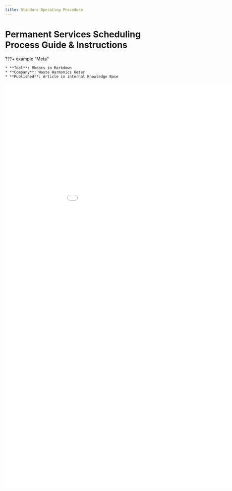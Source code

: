 ```yaml
---
title: Standard Operating Procedure
---
```


# Permanent Services Scheduling Process Guide & Instructions

???+ example "Meta"

    * **Tool**: Mkdocs in Markdown
    * **Company**: Waste Harmonics Keter
    * **Published**: Article in internal Knowledge Base

<embed class="pdf" 
               src=
"../../assets\pdfs\sop.pdf"
            width="1000" height="1300" markdown>